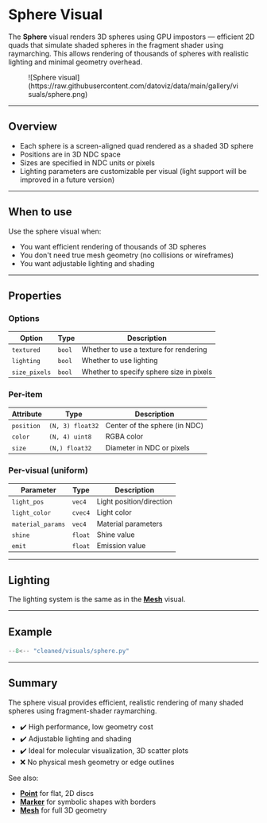 # Sphere Visual

The **Sphere** visual renders 3D spheres using GPU impostors — efficient 2D quads that simulate shaded spheres in the fragment shader using raymarching. This allows rendering of thousands of spheres with realistic lighting and minimal geometry overhead.

<figure markdown="span">
![Sphere visual](https://raw.githubusercontent.com/datoviz/data/main/gallery/visuals/sphere.png)
</figure>

---

## Overview

- Each sphere is a screen-aligned quad rendered as a shaded 3D sphere
- Positions are in 3D NDC space
- Sizes are specified in NDC units or pixels
- Lighting parameters are customizable per visual (light support will be improved in a future version)

---

## When to use

Use the sphere visual when:

- You want efficient rendering of thousands of 3D spheres
- You don't need true mesh geometry (no collisions or wireframes)
- You want adjustable lighting and shading

---

## Properties

### Options

| Option        | Type     | Description                                        |
|---------------|----------|----------------------------------------------------|
| `textured`    | `bool`   | Whether to use a texture for rendering             |
| `lighting`    | `bool`   | Whether to use lighting                            |
| `size_pixels` | `bool`   | Whether to specify sphere size in pixels           |

### Per-item

| Attribute  | Type             | Description                              |
|------------|------------------|------------------------------------------|
| `position` | `(N, 3) float32` | Center of the sphere (in NDC)            |
| `color`    | `(N, 4) uint8`   | RGBA color                               |
| `size`     | `(N,) float32`   | Diameter in NDC or pixels                |

### Per-visual (uniform)

| Parameter      | Type     | Description                                    |
| -------------- | -------- | ---------------------------------------------- |
| `light_pos`    | `vec4`   | Light position/direction                       |
| `light_color`  | `cvec4`  | Light color                                    |
| `material_params` | `vec4`| Material parameters                            |
| `shine`        | `float`  | Shine value                                    |
| `emit`         | `float`  | Emission value                                 |

---

## Lighting

The lighting system is the same as in the [**Mesh**](mesh.md) visual.

---

## Example

```python
--8<-- "cleaned/visuals/sphere.py"
```

---

## Summary

The sphere visual provides efficient, realistic rendering of many shaded spheres using fragment-shader raymarching.

* ✔️ High performance, low geometry cost
* ✔️ Adjustable lighting and shading
* ✔️ Ideal for molecular visualization, 3D scatter plots
* ❌ No physical mesh geometry or edge outlines

See also:

* [**Point**](point.md) for flat, 2D discs
* [**Marker**](marker.md) for symbolic shapes with borders
* [**Mesh**](mesh.md) for full 3D geometry
